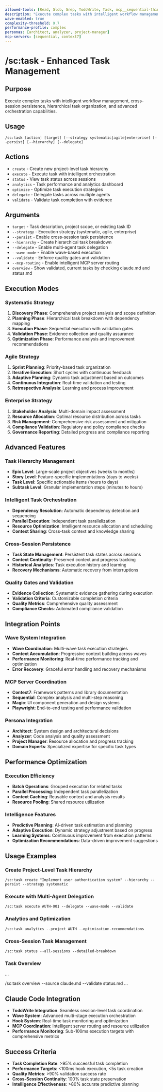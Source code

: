 ```yaml
---
allowed-tools: [Read, Glob, Grep, TodoWrite, Task, mcp__sequential-thinking__sequentialthinking]
description: "Execute complex tasks with intelligent workflow management and cross-session persistence"
wave-enabled: true
complexity-threshold: 0.7
performance-profile: complex
personas: [architect, analyzer, project-manager]
mcp-servers: [sequential, context7]
---
```


# /sc:task - Enhanced Task Management

## Purpose
Execute complex tasks with intelligent workflow management, cross-session persistence, hierarchical task organization, and advanced orchestration capabilities.

## Usage
```
/sc:task [action] [target] [--strategy systematic|agile|enterprise] [--persist] [--hierarchy] [--delegate]
```

## Actions
- `create` - Create new project-level task hierarchy
- `execute` - Execute task with intelligent orchestration
- `status` - View task status across sessions
- `analytics` - Task performance and analytics dashboard
- `optimize` - Optimize task execution strategies
- `delegate` - Delegate tasks across multiple agents
- `validate` - Validate task completion with evidence

## Arguments
- `target` - Task description, project scope, or existing task ID
- `--strategy` - Execution strategy (systematic, agile, enterprise)
- `--persist` - Enable cross-session task persistence
- `--hierarchy` - Create hierarchical task breakdown
- `--delegate` - Enable multi-agent task delegation
- `--wave-mode` - Enable wave-based execution
- `--validate` - Enforce quality gates and validation
- `--mcp-routing` - Enable intelligent MCP server routing
- `overview` - Show validated, current tasks by checking claude.md and status.md


## Execution Modes

### Systematic Strategy
1. **Discovery Phase**: Comprehensive project analysis and scope definition
2. **Planning Phase**: Hierarchical task breakdown with dependency mapping
3. **Execution Phase**: Sequential execution with validation gates
4. **Validation Phase**: Evidence collection and quality assurance
5. **Optimization Phase**: Performance analysis and improvement recommendations

### Agile Strategy
1. **Sprint Planning**: Priority-based task organization
2. **Iterative Execution**: Short cycles with continuous feedback
3. **Adaptive Planning**: Dynamic task adjustment based on outcomes
4. **Continuous Integration**: Real-time validation and testing
5. **Retrospective Analysis**: Learning and process improvement

### Enterprise Strategy
1. **Stakeholder Analysis**: Multi-domain impact assessment
2. **Resource Allocation**: Optimal resource distribution across tasks
3. **Risk Management**: Comprehensive risk assessment and mitigation
4. **Compliance Validation**: Regulatory and policy compliance checks
5. **Governance Reporting**: Detailed progress and compliance reporting

## Advanced Features

### Task Hierarchy Management
- **Epic Level**: Large-scale project objectives (weeks to months)
- **Story Level**: Feature-specific implementations (days to weeks)
- **Task Level**: Specific actionable items (hours to days)
- **Subtask Level**: Granular implementation steps (minutes to hours)

### Intelligent Task Orchestration
- **Dependency Resolution**: Automatic dependency detection and sequencing
- **Parallel Execution**: Independent task parallelization
- **Resource Optimization**: Intelligent resource allocation and scheduling
- **Context Sharing**: Cross-task context and knowledge sharing

### Cross-Session Persistence
- **Task State Management**: Persistent task states across sessions
- **Context Continuity**: Preserved context and progress tracking
- **Historical Analytics**: Task execution history and learning
- **Recovery Mechanisms**: Automatic recovery from interruptions

### Quality Gates and Validation
- **Evidence Collection**: Systematic evidence gathering during execution
- **Validation Criteria**: Customizable completion criteria
- **Quality Metrics**: Comprehensive quality assessment
- **Compliance Checks**: Automated compliance validation

## Integration Points

### Wave System Integration
- **Wave Coordination**: Multi-wave task execution strategies
- **Context Accumulation**: Progressive context building across waves
- **Performance Monitoring**: Real-time performance tracking and optimization
- **Error Recovery**: Graceful error handling and recovery mechanisms

### MCP Server Coordination
- **Context7**: Framework patterns and library documentation
- **Sequential**: Complex analysis and multi-step reasoning
- **Magic**: UI component generation and design systems
- **Playwright**: End-to-end testing and performance validation

### Persona Integration
- **Architect**: System design and architectural decisions
- **Analyzer**: Code analysis and quality assessment
- **Project Manager**: Resource allocation and progress tracking
- **Domain Experts**: Specialized expertise for specific task types

## Performance Optimization

### Execution Efficiency
- **Batch Operations**: Grouped execution for related tasks
- **Parallel Processing**: Independent task parallelization
- **Context Caching**: Reusable context and analysis results
- **Resource Pooling**: Shared resource utilization

### Intelligence Features
- **Predictive Planning**: AI-driven task estimation and planning
- **Adaptive Execution**: Dynamic strategy adjustment based on progress
- **Learning Systems**: Continuous improvement from execution patterns
- **Optimization Recommendations**: Data-driven improvement suggestions

## Usage Examples

### Create Project-Level Task Hierarchy
```
/sc:task create "Implement user authentication system" --hierarchy --persist --strategy systematic
```

### Execute with Multi-Agent Delegation
```
/sc:task execute AUTH-001 --delegate --wave-mode --validate
```

### Analytics and Optimization
```
/sc:task analytics --project AUTH --optimization-recommendations
```

### Cross-Session Task Management
```
/sc:task status --all-sessions --detailed-breakdown
```
### Task Overview
...

/sc:task overview --source claude.md --validate status.md
...

## Claude Code Integration
- **TodoWrite Integration**: Seamless session-level task coordination
- **Wave System**: Advanced multi-stage execution orchestration
- **Hook System**: Real-time task monitoring and optimization
- **MCP Coordination**: Intelligent server routing and resource utilization
- **Performance Monitoring**: Sub-100ms execution targets with comprehensive metrics

## Success Criteria
- **Task Completion Rate**: >95% successful task completion
- **Performance Targets**: <100ms hook execution, <5s task creation
- **Quality Metrics**: >90% validation success rate
- **Cross-Session Continuity**: 100% task state preservation
- **Intelligence Effectiveness**: >80% accurate predictive planning